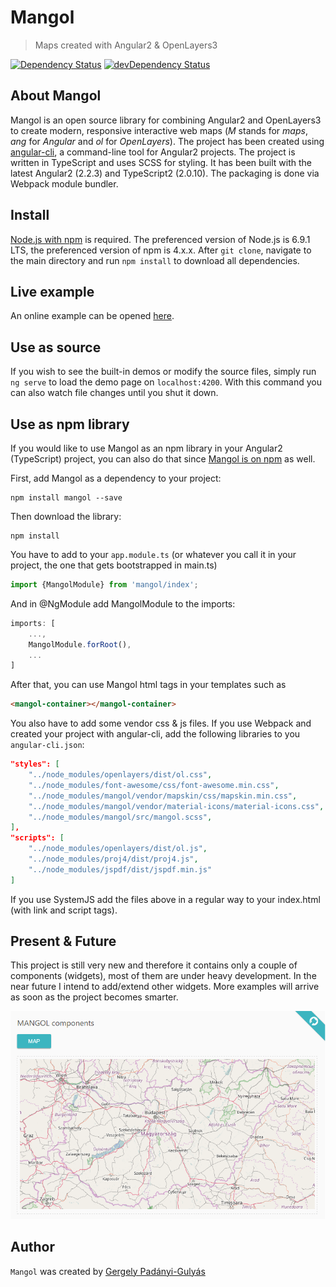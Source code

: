 # Mangol
> Maps created with Angular2 & OpenLayers3

[![Dependency Status](https://david-dm.org/fegyi001/mangol.svg)](https://david-dm.org/fegyi001/mangol)
[![devDependency Status](https://david-dm.org/fegyi001/mangol/dev-status.svg)](https://david-dm.org/fegyi001/mangol#info=devDependencies)

## About Mangol
Mangol is an open source library for combining Angular2 and OpenLayers3 to create modern, responsive interactive web maps (_M_ stands for _maps_, _ang_ for _Angular_ and _ol_ for _OpenLayers_). The project has been created using [angular-cli](https://cli.angular.io/), a command-line tool for Angular2 projects. The project is written in TypeScript and uses SCSS for styling. It has been built with the latest Angular2 (2.2.3) and TypeScript2 (2.0.10). The packaging is done via Webpack module bundler.

## Install
[Node.js with npm](https://nodejs.org/en/download/) is required. The preferenced version of Node.js is 6.9.1 LTS, the preferenced version of npm is 4.x.x. After `git clone`, navigate to the main directory and run ```npm install``` to download all dependencies.

## Live example
An online example can be opened [here](http://188.166.116.137/mangol/dist).

## Use as source

If you wish to see the built-in demos or modify the source files, simply run ```ng serve``` to load the demo page on ```localhost:4200```. With this command you can also watch file changes until you shut it down. 

## Use as npm library

If you would like to use Mangol as an npm library in your Angular2 (TypeScript) project, you can also do that since [Mangol is on npm](https://www.npmjs.com/package/mangol) as well.

First, add Mangol as a dependency to your project: 
```batch
npm install mangol --save 
```

Then download the library:
```batch
npm install
```

You have to add to your `app.module.ts` (or whatever you call it in your project, the one that gets bootstrapped in main.ts) 

```typescript
import {MangolModule} from 'mangol/index';
```

And in @NgModule add MangolModule to the imports:

```typescript
imports: [
    ...,
    MangolModule.forRoot(),
    ...
]
```

After that, you can use Mangol html tags in your templates such as
```html
<mangol-container></mangol-container>
``` 

You also have to add some vendor css & js files. If you use Webpack and created your project with angular-cli, add the following libraries to you `angular-cli.json`:

```json
"styles": [
    "../node_modules/openlayers/dist/ol.css",
    "../node_modules/font-awesome/css/font-awesome.min.css",
    "../node_modules/mangol/vendor/mapskin/css/mapskin.min.css",
    "../node_modules/mangol/vendor/material-icons/material-icons.css",
    "../node_modules/mangol/src/mangol.scss",
],
"scripts": [
    "../node_modules/openlayers/dist/ol.js",
    "../node_modules/proj4/dist/proj4.js",
    "../node_modules/jspdf/dist/jspdf.min.js"
]
```

If you use SystemJS add the files above in a regular way to your index.html (with link and script tags).

## Present & Future
This project is still very new and therefore it contains only a couple of components (widgets), most of them are under heavy development. In the near future I intend to add/extend other widgets. More examples will arrive as soon as the project becomes smarter.

![demo](src/assets/img/screenshots/demo-map.png)

## Author
```Mangol``` was created by [Gergely Padányi-Gulyás](http://gpadanyig.com)
